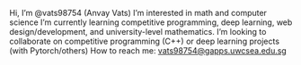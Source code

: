 Hi, I’m @vats98754 (Anvay Vats)
I’m interested in math and computer science
I’m currently learning competitive programming, deep learning, web design/development, and university-level mathematics.
I’m looking to collaborate on competitive programming (C++) or deep learning projects (with Pytorch/others)
How to reach me: vats98754@gapps.uwcsea.edu.sg
